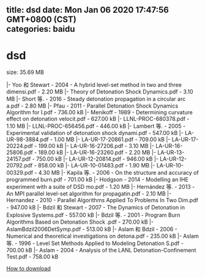 
title: dsd
date: Mon Jan 06 2020 17:47:56 GMT+0800 (CST)    
categories: baidu
---

# dsd
size: 35.69 MB
 
 
|- Yoo 和 Stewart - 2004 - A hybrid level-set method in two and three dimensi.pdf - 2.20 MB
|- Theory of Detonation Shock Dynamics.pdf - 3.10 MB
|- Short 等. - 2016 - Steady detonation propagation in a circular arc a.pdf - 2.80 MB
|- Pfau - 2011 - Parallel Detonation Shock Dynamics Algorithm for I.pdf - 736.00 kB
|- Menikoff - 1989 - Determining curvature effect on detonation velocit.pdf - 627.00 kB
|- LLNL-PROC-680378.pdf - 1.10 MB
|- LLNL-PROC-656456.pdf - 446.00 kB
|- Lambert 等. - 2005 - Experimental validation of detonation shock dynami.pdf - 547.00 kB
|- LA-UR-98-3884.pdf - 1.00 MB
|- LA-UR-17-20861.pdf - 709.00 kB
|- LA-UR-17-20224.pdf - 199.00 kB
|- LA-UR-16-27206.pdf - 3.10 MB
|- LA-UR-16-25806.pdf - 189.00 kB
|- LA-UR-16-23260.pdf - 2.20 MB
|- LA-UR-13-24157.pdf - 750.00 kB
|- LA-UR-12-20814.pdf - 946.00 kB
|- LA-UR-12-20792.pdf - 858.00 kB
|- LA-UR-10-01483.pdf - 1.90 MB
|- LA-UR-10-00329.pdf - 4.30 MB
|- Kapila 等. - 2006 - On the structure and accuracy of programmed burn.pdf - 701.00 kB
|- Hodgson - 2014 - Modelling an IHE experiment with a suite of DSD mo.pdf - 1.20 MB
|- Hernández 等. - 2013 - An MPI parallel level-set algorithm for propagatin.pdf - 2.10 MB
|- Hernandez - 2010 - Parallel Algorithms Applied To Problems In Two Dim.pdf - 947.00 kB
|- Bdzil 和 Stewart - 2007 - The Dynamics of Detonation in Explosive Systems.pdf - 557.00 kB
|- Bdzil 等. - 2001 - Program Burn Algorithms Based on Detonation Shock .pdf - 270.00 kB
|- AslamBdzil2006DetSymp.pdf - 513.00 kB
|- Aslam 和 Bdzil - 2006 - Numerical and theoretical investigations on detona.pdf - 235.00 kB
|- Aslam 等. - 1996 - Level Set Methods Applied to Modeling Detonation S.pdf - 700.00 kB
|- Aslam - 2004 - Analysis of the LANL Detonation-Confinement Test.pdf - 758.00 kB

[How to download](https://bpcam.bemobtrk.com/go/2ceec3aa-1ca2-46d6-b9ff-aaa5c184517c?jno=1008)
